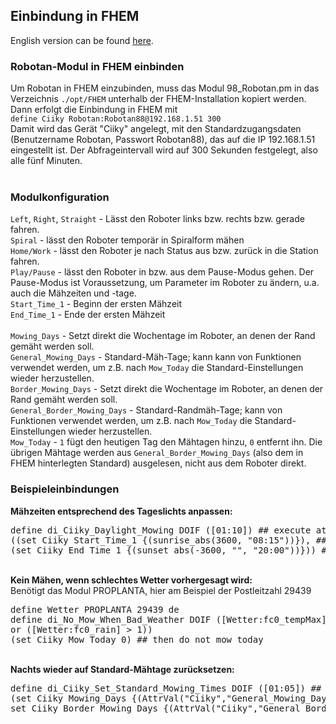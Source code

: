 <H2>Einbindung in FHEM</H2>
English version can be found <A HREF="FHEM.md">here</A>.
<BR>
<H3>Robotan-Modul in FHEM einbinden</H3>
Um Robotan in FHEM einzubinden, muss das Modul 98_Robotan.pm in das Verzeichnis <code>./opt/FHEM</code> unterhalb der FHEM-Installation
kopiert werden.<BR>
Dann erfolgt die Einbindung in FHEM mit<BR>
<code>define Ciiky Robotan:Robotan88@192.168.1.51 300</code><BR>
Damit wird das Gerät "Ciiky" angelegt, mit den Standardzugangsdaten (Benutzername Robotan, Passwort Robotan88), das auf die IP
192.168.1.51 eingestellt ist. Der Abfrageintervall wird auf 300 Sekunden festgelegt, also alle fünf Minuten.<BR>
<BR>
<H3>Modulkonfiguration</H3>
<code>Left</code>, <code>Right</code>, <code>Straight</code> - Lässt den Roboter links bzw. rechts bzw. gerade fahren.<BR>
<code>Spiral</code> - lässt den Roboter temporär in Spiralform mähen<BR>
<code>Home/Work</code> - lässt den Roboter je nach Status aus bzw. zurück in die Station fahren.<BR>
<code>Play/Pause</code> - lässt den Roboter in bzw. aus dem Pause-Modus gehen. Der Pause-Modus ist Voraussetzung, um Parameter im Roboter zu ändern, u.a. auch die Mähzeiten und -tage.<BR>
<code>Start_Time_1</code> - Beginn der ersten Mähzeit<BR>
<code>End_Time_1</code> - Ende der ersten Mähzeit<BR>
<BR>
<code>Mowing_Days</code> - Setzt direkt die Wochentage im Roboter, an denen der Rand gemäht werden soll.<BR> 
<code>General_Mowing_Days</code> - Standard-Mäh-Tage; kann kann von Funktionen verwendet werden, um z.B. nach <code>Mow_Today</code> die Standard-Einstellungen wieder herzustellen.<BR>
<code>Border_Mowing_Days</code> - Setzt direkt die Wochentage im Roboter, an denen der Rand gemäht werden soll.<BR>
<code>General_Border_Mowing_Days</code> - Standard-Randmäh-Tage; kann von Funktionen verwendet werden, um z.B. nach <code>Mow_Today</code> die Standard-Einstellungen wieder herzustellen.<BR>
<code>Mow_Today</code> - <code>1</code> fügt den heutigen Tag den Mähtagen hinzu, <code>0</code> entfernt ihn. Die übrigen Mähtage werden aus <code>General_Border_Mowing_Days</code> (also dem in FHEM hinterlegten Standard) ausgelesen, nicht aus dem Roboter direkt. 
<H3>Beispieleinbindungen</H3>
<B>Mähzeiten entsprechend des Tageslichts anpassen:</B><BR>
<pre>
define di_Ciiky_Daylight_Mowing DOIF ([01:10]) ## execute at 01:10 am
((set Ciiky Start_Time_1 {(sunrise_abs(3600, "08:15"))}), ## set start time to one hour after sunrise, but not earlier than 08:15 am
(set Ciiky End_Time_1 {(sunset_abs(-3600, "", "20:00"))})) ## set end time to one hour before sunset, but not later than 8pm
</pre>
<BR>
<B>Kein Mähen, wenn schlechtes Wetter vorhergesagt wird:</B><BR>
Benötigt das Modul PROPLANTA, hier am Beispiel der Postleitzahl 29439<BR>
<pre>
define Wetter PROPLANTA 29439 de
define di_No_Mow_When_Bad_Weather DOIF ([Wetter:fc0_tempMax] < 12 ## check if weather today is bad, i.e. rain or less than 12°C
or ([Wetter:fc0_rain] > 1))
(set Ciiky Mow_Today 0) ## then do not mow today
</pre>
<BR>
<B>Nachts wieder auf Standard-Mähtage zurücksetzen:</B><BR>
<pre>
define di_Ciiky_Set_Standard_Mowing_Times DOIF ([01:05]) ## execute at 01:05 am
(set Ciiky Mowing_Days {(AttrVal("Ciiky","General_Mowing_Days",""))}, ## reset mowing days with value from General_Mowing_Days
set Ciiky Border_Mowing_Days {(AttrVal("Ciiky","General_Border_Mowing_Days",""))}) ## reset border mowing days with value from General_Border_Mowing_Days
</pre>